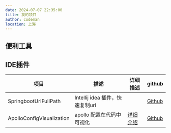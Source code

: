 ```yaml
---
date: 2024-07-07 22:35:00
title: 我的项目
author: codeman
location: 上海
---
```

## 便利工具



## IDE插件
| 项目          | 描述                       | 详细描述                                        | github |
|-------------|--------------------------|---------------------------------------------|--------|
| SpringbootUrlFullPath | Intellij idea 插件，快速复制url |                                             |  [Github](https://github.com/adgai/SpringbootUrlFullPath )|
| ApolloConfigVisualization | apollo 配置在代码中可视化         | [详细介绍](https://codeman.im/Intellij_idea_Apollo配置可视化插件) |  [Github](https://github.com/adgai/ApolloConfigVisualization)|